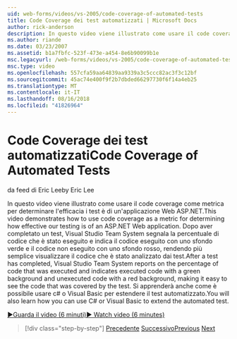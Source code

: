 ```yaml
---
uid: web-forms/videos/vs-2005/code-coverage-of-automated-tests
title: Code Coverage dei test automatizzati | Microsoft Docs
author: rick-anderson
description: In questo video viene illustrato come usare il code coverage come metrica per determinare l'efficacia i test è di un'applicazione Web ASP.NET. Al termine di un test è com...
ms.author: riande
ms.date: 03/23/2007
ms.assetid: b1a7fbfc-523f-473e-a454-8e6b90099b1e
msc.legacyurl: /web-forms/videos/vs-2005/code-coverage-of-automated-tests
msc.type: video
ms.openlocfilehash: 557cfa59aa64839aa9339a3c5ccc82ac3f3c12bf
ms.sourcegitcommit: 45ac74e400f9f2b7dbded66297730f6f14a4eb25
ms.translationtype: MT
ms.contentlocale: it-IT
ms.lasthandoff: 08/16/2018
ms.locfileid: "41826964"
---
```

<a name="code-coverage-of-automated-tests"></a><span data-ttu-id="67389-104">Code Coverage dei test automatizzati</span><span class="sxs-lookup"><span data-stu-id="67389-104">Code Coverage of Automated Tests</span></span>
====================
<span data-ttu-id="67389-105">da feed di Eric Lee</span><span class="sxs-lookup"><span data-stu-id="67389-105">by Eric Lee</span></span>

<span data-ttu-id="67389-106">In questo video viene illustrato come usare il code coverage come metrica per determinare l'efficacia i test è di un'applicazione Web ASP.NET.</span><span class="sxs-lookup"><span data-stu-id="67389-106">This video demonstrates how to use code coverage as a metric for determining how effective our testing is of an ASP.NET Web application.</span></span> <span data-ttu-id="67389-107">Dopo aver completato un test, Visual Studio Team System segnala la percentuale di codice che è stato eseguito e indica il codice eseguito con uno sfondo verde e il codice non eseguito con uno sfondo rosso, rendendo più semplice visualizzare il codice che è stato analizzato dai test.</span><span class="sxs-lookup"><span data-stu-id="67389-107">After a test has completed, Visual Studio Team System reports on the percentage of code that was executed and indicates executed code with a green background and unexecuted code with a red background, making it easy to see the code that was covered by the test.</span></span> <span data-ttu-id="67389-108">Si apprenderà anche come è possibile usare c# o Visual Basic per estendere il test automatizzato.</span><span class="sxs-lookup"><span data-stu-id="67389-108">You will also learn how you can use C# or Visual Basic to extend the automated test.</span></span>

[<span data-ttu-id="67389-109">&#9654;Guarda il video (6 minuti)</span><span class="sxs-lookup"><span data-stu-id="67389-109">&#9654; Watch video (6 minutes)</span></span>](https://channel9.msdn.com/Blogs/ASP-NET-Site-Videos/code-coverage-of-automated-tests)

> [!div class="step-by-step"]
> <span data-ttu-id="67389-110">[Precedente](measuring-the-business-value-of-ajax.md)
> [Successivo](custom-extraction-rules-and-coded-web-tests.md)</span><span class="sxs-lookup"><span data-stu-id="67389-110">[Previous](measuring-the-business-value-of-ajax.md)
[Next](custom-extraction-rules-and-coded-web-tests.md)</span></span>
